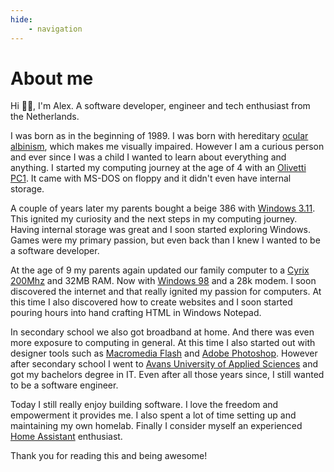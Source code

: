 ```yaml
---
hide:
    - navigation
---
```


# About me

Hi 👋🏻, I'm Alex. A software developer, engineer and tech enthusiast from the Netherlands.

I was born as in the beginning of 1989. I was born with hereditary [ocular albinism](https://en.wikipedia.org/wiki/Ocular_albinism), which makes me visually impaired. However I am a curious person and ever since I was a child I wanted to learn about everything and anything. I started my computing journey at the age of 4 with an [Olivetti PC1](https://www.old-computers.com/museum/computer.asp?st=1&c=182). It came with MS-DOS on floppy and it didn't even have internal storage.

A couple of years later my parents bought a beige 386 with [Windows 3.11](https://en.wikipedia.org/wiki/Windows_3.1x). This ignited my curiosity and the next steps in my computing journey. Having internal storage was great and I soon started exploring Windows. Games were my primary passion, but even back than I knew I wanted to be a software developer.

At the age of 9 my parents again updated our family computer to a [Cyrix 200Mhz](https://en.wikipedia.org/wiki/Cyrix_6x86) and 32MB RAM. Now with [Windows 98](https://en.wikipedia.org/wiki/Windows_98) and a 28k modem. I soon discovered the internet and that really ignited my passion for computers. At this time I also discovered how to create websites and I soon started pouring hours into hand crafting HTML in Windows Notepad.

In secondary school we also got broadband at home. And there was even more exposure to computing in general. At this time I also started out with designer tools such as [Macromedia Flash](https://en.wikipedia.org/wiki/Adobe_Flash) and [Adobe Photoshop](https://en.wikipedia.org/wiki/Adobe_Photoshop). However after secondary school I went to [Avans University of Applied Sciences](https://en.wikipedia.org/wiki/Avans_University_of_Applied_Sciences) and got my bachelors degree in IT. Even after all those years since, I still wanted to be a software engineer.

Today I still really enjoy building software. I love the freedom and empowerment it provides me. I also spent a lot of time setting up and maintaining my own homelab. Finally I consider myself an experienced [Home Assistant](https://www.home-assistant.io/) enthusiast.

Thank you for reading this and being awesome!
